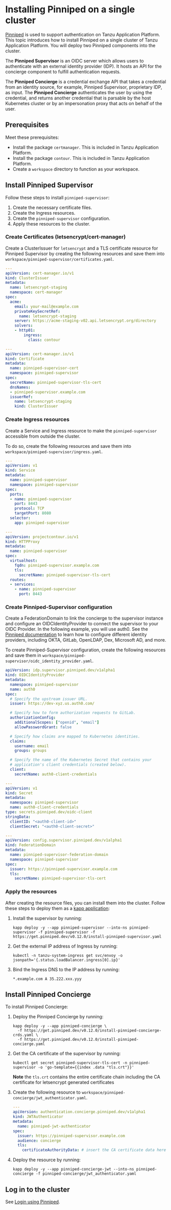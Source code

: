 # Installing Pinniped on a single cluster

[Pinniped](https://pinniped.dev/) is used to support authentication on Tanzu Application Platform.
This topic introduces how to install Pinniped on a single cluster of Tanzu Application Platform.
You will deploy two Pinniped components into the cluster.

The **Pinniped Supervisor** is an OIDC server which allows users to authenticate with an external
identity provider (IDP). It hosts an API for the concierge component to fulfill authentication requests.

The **Pinniped Concierge** is a credential exchange API that takes a credential from an identity
source, for example, Pinniped Supervisor, proprietary IDP, as input.
The **Pinniped Concierge** authenticates the user by using the credential, and returns another
credential that is parsable by the host Kubernetes cluster or by an impersonation proxy that acts
on behalf of the user.


## Prerequisites

Meet these prerequisites:

* Install the package `certmanager`. This is included in Tanzu Application Platform.
* Install the package `contour`. This is included in Tanzu Application Platform.
* Create a `workspace` directory to function as your workspace.


## Install Pinniped Supervisor

Follow these steps to install `pinniped-supervisor`:

1. Create the necessary certificate files.
1. Create the Ingress resources.
1. Create the `pinniped-supervisor` configuration.
1. Apply these resources to the cluster.


### Create Certificates (letsencrypt/cert-manager)

Create a ClusterIssuer for `letsencrypt` and a TLS certificate resource for Pinniped Supervisor
by creating the following resources and save them into `workspace/pinniped-supervisor/certificates.yaml`.

```yaml
---
apiVersion: cert-manager.io/v1
kind: ClusterIssuer
metadata:
  name: letsencrypt-staging
  namespace: cert-manager
spec:
  acme:
    email: your-mail@example.com
    privateKeySecretRef:
      name: letsencrypt-staging
    server: https://acme-staging-v02.api.letsencrypt.org/directory
    solvers:
    - http01:
        ingress:
          class: contour

---
apiVersion: cert-manager.io/v1
kind: Certificate
metadata:
  name: pinniped-supervisor-cert
  namespace: pinniped-supervisor
spec:
  secretName: pinniped-supervisor-tls-cert
  dnsNames:
  - pinniped-supervisor.example.com
  issuerRef:
    name: letsencrypt-staging
    kind: ClusterIssuer
```


### Create Ingress resources

Create a Service and Ingress resource to make the `pinniped-supervisor` accessible from outside the
cluster.

To do so, create the following resources and save them into `workspace/pinniped-supervisor/ingress.yaml`.

```yaml
---
apiVersion: v1
kind: Service
metadata:
  name: pinniped-supervisor
  namespace: pinniped-supervisor
spec:
  ports:
  - name: pinniped-supervisor
    port: 8443
    protocol: TCP
    targetPort: 8080
  selector:
    app: pinniped-supervisor

---
apiVersion: projectcontour.io/v1
kind: HTTPProxy
metadata:
  name: pinniped-supervisor
spec:
  virtualhost:
    fqdn: pinniped-supervisor.example.com
    tls:
      secretName: pinniped-supervisor-tls-cert
  routes:
  - services:
    - name: pinniped-supervisor
      port: 8443
```


### Create Pinniped-Supervisor configuration

Create a FederationDomain to link the concierge to the supervisor instance and configure an
OIDCIdentityProvider to connect the supervisor to your OIDC Provider.
In the following example, you will use auth0.
See the [Pinniped documentation](https://pinniped.dev/docs/howto/) to learn how to configure different
identity providers, including OKTA, GitLab, OpenLDAP, Dex, Microsoft AD, and more.

To create Pinniped-Supervisor configuration, create the following resources and save them in
`workspace/pinniped-supervisor/oidc_identity_provider.yaml`.

```yaml
apiVersion: idp.supervisor.pinniped.dev/v1alpha1
kind: OIDCIdentityProvider
metadata:
  namespace: pinniped-supervisor
  name: auth0
spec:
  # Specify the upstream issuer URL.
  issuer: https://dev-xyz.us.auth0.com/

  # Specify how to form authorization requests to GitLab.
  authorizationConfig:
    additionalScopes: ["openid", "email"]
    allowPasswordGrant: false

  # Specify how claims are mapped to Kubernetes identities.
  claims:
    username: email
    groups: groups

  # Specify the name of the Kubernetes Secret that contains your
  # application's client credentials (created below).
  client:
    secretName: auth0-client-credentials

---
apiVersion: v1
kind: Secret
metadata:
  namespace: pinniped-supervisor
  name: auth0-client-credentials
type: secrets.pinniped.dev/oidc-client
stringData:
  clientID: "<auth0-client-id>"
  clientSecret: "<auth0-client-secret>"

---
apiVersion: config.supervisor.pinniped.dev/v1alpha1
kind: FederationDomain
metadata:
  name: pinniped-supervisor-federation-domain
  namespace: pinniped-supervisor
spec:
  issuer: https://pinniped-supervisor.example.com
  tls:
    secretName: pinniped-supervisor-tls-cert
```


### Apply the resources

After creating the resource files, you can install them into the cluster.
Follow these steps to deploy them as a [kapp application](https://carvel.dev/kapp/):

1. Install the supervisor by running:
    ```console
    kapp deploy -y --app pinniped-supervisor --into-ns pinniped-supervisor -f pinniped-supervisor -f https://get.pinniped.dev/v0.12.0/install-pinniped-supervisor.yaml
    ```
1. Get the external IP address of Ingress by running:
    ```console
    kubectl -n tanzu-system-ingress get svc/envoy -o jsonpath='{.status.loadBalancer.ingress[0].ip}'
    ```
1. Bind the Ingress DNS to the IP address by running:
    ```console
    *.example.com A 35.222.xxx.yyy
    ```


## Install Pinniped Concierge

To install Pinniped Concierge:

1. Deploy the Pinniped Concierge by running:

    ```console
    kapp deploy -y --app pinniped-concierge \
      -f https://get.pinniped.dev/v0.12.0/install-pinniped-concierge-crds.yaml \
      -f https://get.pinniped.dev/v0.12.0/install-pinniped-concierge.yaml
    ```

1. Get the CA certificate of the supervisor by running:

    ```console
    kubectl get secret pinniped-supervisor-tls-cert -n pinniped-supervisor -o 'go-template={{index .data "tls.crt"}}'
    ```

    **Note** the `tls.crt` contains the entire certificate chain including the CA certificate for letsencrypt generated certificates

1. Create the following resource to `workspace/pinniped-concierge/jwt_authenticator.yaml`.

    ```yaml
    ---
    apiVersion: authentication.concierge.pinniped.dev/v1alpha1
    kind: JWTAuthenticator
    metadata:
      name: pinniped-jwt-authenticator
    spec:
      issuer: https://pinniped-supervisor.example.com
      audience: concierge
      tls:
        certificateAuthorityData: # insert the CA certificate data here
    ```

1. Deploy the resource by running:

    ```console
    kapp deploy -y --app pinniped-concierge-jwt --into-ns pinniped-concierge -f pinniped-concierge/jwt_authenticator.yaml
    ```

## Log in to the cluster

See [Login using Pinniped](pinniped-login.md).
